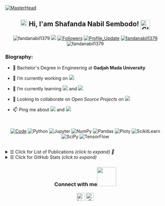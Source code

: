 [![MasterHead](https://1.bp.blogspot.com/-7A4WynwLsMw/XbBpCXG8fHI/AAAAAAAAMt4/uOa1bpLskYgrwGbllhSu2SDj_Mig8SXJQCLcBGAsYHQ/s1600/2000_600px.gif)](https://rishavchanda.io)

<h2 align="center"> 
    <img src="https://media.giphy.com/media/hvRJCLFzcasrR4ia7z/giphy.gif" width="21"></a> Hi, I'am Shafanda Nabil Sembodo!
    <img align="center" alt="GIF" width="30"  src="https://media.giphy.com/media/H6KusZ8pzxtyymblnE/giphy.gif" width="36"/>
</h2> 

<p align="center"> 
    <img src="https://komarev.com/ghpvc/?username=fandanabil1379" alt="fandanabil1379"/>       
    <a href="https://github.com/fandanabil1379/fandanabil1379/pulse" alt="Activity"><img src="https://img.shields.io/github/commit-activity/m/fandanabil1379/fandanabil1379" /></a>
    <a href="https://github.com/fandanabil1379?tab=followers"><img alt="Followers" src="https://img.shields.io/github/followers/fandanabil1379?color=4C1&logo=github"></a>
    <a href="https://github.com/fandanabil1379/fandanabil1379" target="_blank"><img alt="Profile_Update" src="https://img.shields.io/github/last-commit/fandanabil1379/fandanabil1379?label=Profile%20update&style=fflat-square"></a>
    <a href="https://github.com/fandanabil1379" target="_blank"><img alt="fandanabil1379" src="https://badges.pufler.dev/visits/fandanabil1379/fandanabil1379?logo=GitHub&label=visits&color=success&logoColor=white&style=flat-square"/></a>
    <img src="https://badges.pufler.dev/gists/fandanabil1379" alt="fandanabil1379"/>
</p> 

<h3 align="left">Biography:</h3>

- 🏢 Bachelor's Degree in Engineering at **Gadjah Mada University**

- 🔭 I’m currently working on <a href="https://purwadhika.com/" target="_blank"><img src="https://img.shields.io/badge/Purwadhika-green"></a>

- 🌱 I’m currently learning <img src="https://img.shields.io/badge/Artificial Intelligence-brown"> and <img src="https://img.shields.io/badge/MLOps-008080">

- 🤝 Looking to collaborate on *Open Source Projects* on <img src="https://img.shields.io/badge/Machine Learning-blue">

- 📫 Ping me about <img src="https://img.shields.io/badge/Data Mining-yellow"> and <img src="https://img.shields.io/badge/Data Visualization-purple">

<br> 

<p align="center">
    <a href="https://github.com/fandanabil1379?tab=repositories" target="_blank"><img alt="Code" src="https://img.shields.io/badge/-code-000000?style=flat-square&logo=Plex&logoColor=white"></a>
    <a target="_blank"><img alt="Python" src="https://img.shields.io/badge/Python-FFD43B?style=flat-square&logo=python&logoColor=darkgreen"></a>
    <a target="_blank"><img alt="Jupyter" src="https://img.shields.io/badge/Jupyter-F37626.svg?&style=flat-square&logo=Jupyter&logoColor=white"></a>
    <a target="_blank"><img alt="NumPy" src="https://img.shields.io/badge/Numpy-777BB4?style=flat-square&logo=numpy&logoColor=white"></a>
    <a target="_blank"><img alt="Pandas" src="https://img.shields.io/badge/Pandas-2C2D72?style=flat-square&logo=pandas&logoColor=white"></a>
    <a target="_blank"><img alt="Ploty" src="https://img.shields.io/badge/Plotly-%233F4F75?style=flat-square&logo=plotly&logoColor=white"></a>
    <a target="_blank"><img alt="ScikitLearn" src="https://img.shields.io/badge/scikit_learn-F7931E?style=flat-square&logo=scikit-learn&logoColor=white"></a>
    <a target="_blank"><img alt="SciPy" src="https://img.shields.io/badge/SciPy-%230C55A5?style=flat-square&logo=scipy&logoColor=white"></a>
    <a target="_blank"><img alt="TensorFlow" src="https://img.shields.io/badge/TensorFlow-FF6F00?style=flat-square&logo=TensorFlow&logoColor=white"></a>    
</p>

<br> 

<details>
<summary><samp>&#9776;</samp> Click for List of Publications <i>(click to expand) 🔗 </i> </summary>
<br>  
    
📜Journal Articles

|No|   Title   |    DOI    |  Journal  |
|--|-----------|-----------|-----------|
|01| [*Radial Basis Network Estimator of Oxygen Content in The Flue Gas of Debutanizer Reboiler (2022)*](https://doi.org/10.11591/ijece.v12i3.pp3044-3050) |   <a href="https://doi.org/10.11591/ijece.v12i3.pp3044-3050" target="_blank"><img alt="DOI" width ='500px' src="https://img.shields.io/badge/DOI:10.11591/ijece.v12i3.pp3044-3050?style=fflat-square&labelColor=FFD43B"></a> | **[IJECE](https://ijece.iaescore.com/index.php/IJECE/index)** |

<br>  
    
📃 Data Science Project
|No|   Title   |    Description    |  Link  |
|--|-----------|-------------------|--------|
|01| [*Electronic Nose Detecting COVID19 Through Expiratory Gas*] | [GeNose C19 is an AI-based electronic nose that mimics the human nose mechanism to detect COVID-19.] | **[GeNose C19]([https://ijece.iaescore.com/index.php/IJECE/index](https://theconversation.com/indonesian-made-covid-19-breathalyser-sensitivity-comparable-to-rt-pcr-155497#:~:text=GeNose%20C19%20is%20an%20electronic%20nose%20mimicking%20the,increasing%20data%20input%20from%20the%20valid%20measurement%20results.))** |


<br>  
</details>

<details>
<summary><samp>&#9776;</samp> Click for GitHub Stats <i>(click to expand)</i> </summary>
<p align="center">
    <img height="140em" src="https://github-readme-stats.vercel.app/api?username=fandanabil1379&theme=jolly&show_icons=true" alt="Nabil's Github readme stats">
    <img height="140em" src="http://github-readme-streak-stats.herokuapp.com?user=fandanabil1379&&theme=jolly&show_icons=true" alt="fandanabil1379"/>
</p>
</details>

<div align="center">
<h3> Connect with me<a href="https://gifyu.com/image/Zy2f"><img src="https://github.com/milaan9/milaan9/blob/main/Handshake.gif" width="60"></a>
</h3> 
<p align="center">
    <a href="https://www.linkedin.com/in/shafandanabilsembodo/" target="_blank"><img alt="LinkedIn" width="25px" src="https://github.com/TheDudeThatCode/TheDudeThatCode/blob/master/Assets/Linkedin.svg"></a>
    <a href="mailto:shafanda@purwadhika.com" target="_blank"><img alt="Gmail" width="25px" src="https://github.com/TheDudeThatCode/TheDudeThatCode/blob/master/Assets/Gmail.svg"></a> 
</p>  
